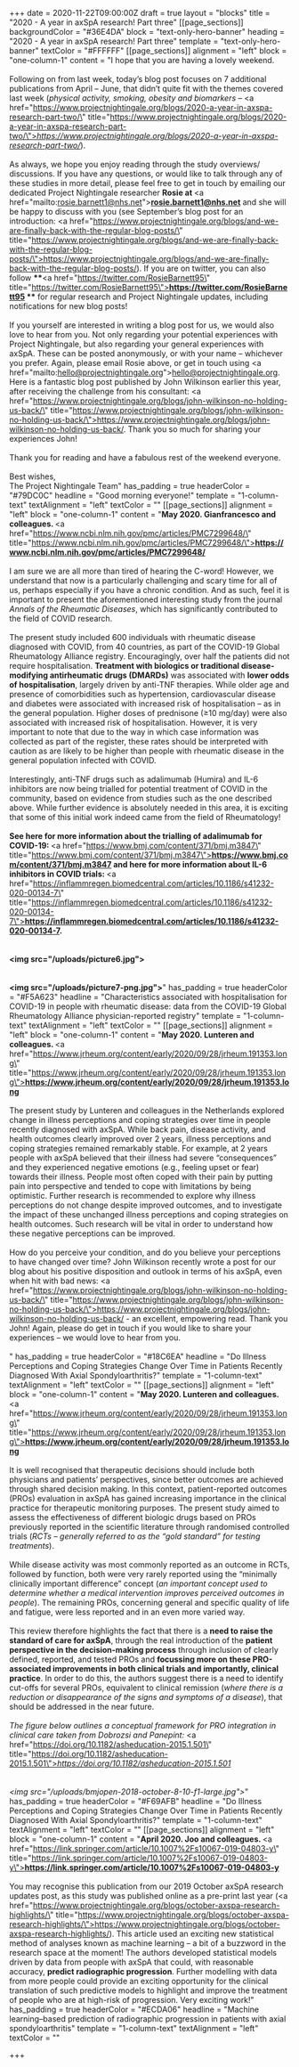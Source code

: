 +++
date = 2020-11-22T09:00:00Z
draft = true
layout = "blocks"
title = "2020 - A year in axSpA research! Part three"
[[page_sections]]
backgroundColor = "#36E4DA"
block = "text-only-hero-banner"
heading = "2020 - A year in axSpA research! Part three"
template = "text-only-hero-banner"
textColor = "#FFFFFF"
[[page_sections]]
alignment = "left"
block = "one-column-1"
content = "I hope that you are having a lovely weekend.<br><br>Following on from last week, today’s blog post focuses on 7 additional publications from April – June, that didn’t quite fit with the themes covered last week (<em>physical activity, smoking, obesity and biomarkers – </em><a href=\"https://www.projectnightingale.org/blogs/2020-a-year-in-axspa-research-part-two/\" title=\"https://www.projectnightingale.org/blogs/2020-a-year-in-axspa-research-part-two/\"><em>https://www.projectnightingale.org/blogs/2020-a-year-in-axspa-research-part-two/</em></a>).<br><br>As always, we hope you enjoy reading through the study overviews/ discussions. If you have any questions, or would like to talk through any of these studies in more detail, please feel free to get in touch by emailing our dedicated Project Nightingale researcher <strong>Rosie at </strong><a href=\"mailto:rosie.barnett1@nhs.net\"><strong>rosie.barnett1@nhs.net</strong></a> and she will be happy to discuss with you (see September’s blog post for an introduction: <a href=\"https://www.projectnightingale.org/blogs/and-we-are-finally-back-with-the-regular-blog-posts/\" title=\"https://www.projectnightingale.org/blogs/and-we-are-finally-back-with-the-regular-blog-posts/\">https://www.projectnightingale.org/blogs/and-we-are-finally-back-with-the-regular-blog-posts/</a>). If you are on twitter, you can also follow <strong>**</strong><a href=\"https://twitter.com/RosieBarnett95\" title=\"https://twitter.com/RosieBarnett95\"><strong>https://twitter.com/RosieBarnett95</strong></a><strong> **</strong> for regular research and Project Nightingale updates, including notifications for new blog posts!<br> <br> If you yourself are interested in writing a blog post for us, we would also love to hear from you. Not only regarding your potential experiences with Project Nightingale, but also regarding your general experiences with axSpA. These can be posted anonymously, or with your name – whichever you prefer. Again, please email Rosie above, or get in touch using <a href=\"mailto:hello@projectnightingale.org\">hello@projectnightingale.org</a>. Here is a fantastic blog post published by John Wilkinson earlier this year, after receiving the challenge from his consultant: <a href=\"https://www.projectnightingale.org/blogs/john-wilkinson-no-holding-us-back/\" title=\"https://www.projectnightingale.org/blogs/john-wilkinson-no-holding-us-back/\">https://www.projectnightingale.org/blogs/john-wilkinson-no-holding-us-back/</a>. Thank you so much for sharing your experiences John!<br> <br> Thank you for reading and have a fabulous rest of the weekend everyone.<br> <br> Best wishes,<br> The Project Nightingale Team"
has_padding = true
headerColor = "#79DC0C"
headline = "Good morning everyone!"
template = "1-column-text"
textAlignment = "left"
textColor = ""
[[page_sections]]
alignment = "left"
block = "one-column-1"
content = "<strong>May 2020. Gianfrancesco and colleagues. </strong><a href=\"https://www.ncbi.nlm.nih.gov/pmc/articles/PMC7299648/\" title=\"https://www.ncbi.nlm.nih.gov/pmc/articles/PMC7299648/\"><strong>https://www.ncbi.nlm.nih.gov/pmc/articles/PMC7299648/</strong></a><strong><br><br></strong>I am sure we are all more than tired of hearing the C-word! However, we understand that now is a particularly challenging and scary time for all of us, perhaps especially if you have a chronic condition. And as such, feel it is important to present the aforementioned interesting study from the journal <em>Annals of the Rheumatic Diseases</em>, which has significantly contributed to the field of COVID research.<br><br>The present study included 600 individuals with rheumatic disease diagnosed with COVID, from 40 countries, as part of the COVID-19 Global Rheumatology Alliance registry. Encouragingly, over half the patients did not require hospitalisation. <strong>Treatment with biologics or traditional disease-modifying antirheumatic drugs (DMARDs)</strong> was associated with <strong>lower odds of hospitalisation</strong>, largely driven by anti-TNF therapies. While older age and presence of comorbidities such as hypertension, cardiovascular disease and diabetes were associated with increased risk of hospitalisation – as in the general population. Higher doses of prednisone (≥10 mg/day) were also associated with increased risk of hospitalisation. However, it is very important to note that due to the way in which case information was collected as part of the register, these rates should be interpreted with caution as are likely to be higher than people with rheumatic disease in the general population infected with COVID.<br><br>Interestingly, anti-TNF drugs such as adalimumab (Humira) and IL-6 inhibitors are now being trialled for potential treatment of COVID in the community, based on evidence from studies such as the one described above. While further evidence is absolutely needed in this area, it is exciting that some of this initial work indeed came from the field of Rheumatology!<br><br><strong>See here for more information about the trialling of adalimumab for COVID-19: </strong><a href=\"https://www.bmj.com/content/371/bmj.m3847\" title=\"https://www.bmj.com/content/371/bmj.m3847\"><strong>https://www.bmj.com/content/371/bmj.m3847</strong></a><strong> and here for more information about IL-6 inhibitors in COVID trials: </strong><a href=\"https://inflammregen.biomedcentral.com/articles/10.1186/s41232-020-00134-7\" title=\"https://inflammregen.biomedcentral.com/articles/10.1186/s41232-020-00134-7\"><strong>https://inflammregen.biomedcentral.com/articles/10.1186/s41232-020-00134-7</strong></a><strong>.<br><br><br><img src=\"/uploads/picture6.jpg\"><br><br><br><img src=\"/uploads/picture7-png.jpg\"></strong>"
has_padding = true
headerColor = "#F5A623"
headline = "Characteristics associated with hospitalisation for COVID-19 in people with rheumatic disease: data from the COVID-19 Global Rheumatology Alliance physician-reported registry"
template = "1-column-text"
textAlignment = "left"
textColor = ""
[[page_sections]]
alignment = "left"
block = "one-column-1"
content = "<strong>May 2020. Lunteren and colleagues. </strong><a href=\"https://www.jrheum.org/content/early/2020/09/28/jrheum.191353.long\" title=\"https://www.jrheum.org/content/early/2020/09/28/jrheum.191353.long\"><strong>https://www.jrheum.org/content/early/2020/09/28/jrheum.191353.long</strong></a><strong><br><br></strong>The present study by Lunteren and colleagues in the Netherlands explored change in illness perceptions and coping strategies over time in people recently diagnosed with axSpA. While back pain, disease activity, and health outcomes clearly improved over 2 years, illness perceptions and coping strategies remained remarkably stable. For example, at 2 years people with axSpA believed that their illness had severe “consequences” and they experienced negative emotions (e.g., feeling upset or fear) towards their illness. People most often coped with their pain by putting pain into perspective and tended to cope with limitations by being optimistic. Further research is recommended to explore why illness perceptions do not change despite improved outcomes, and to investigate the impact of these unchanged illness perceptions and coping strategies on health outcomes. Such research will be vital in order to understand how these negative perceptions can be improved.<br><br>How do you perceive your condition, and do you believe your perceptions to have changed over time? John Wilkinson recently wrote a post for our blog about his positive disposition and outlook in terms of his axSpA, even when hit with bad news: <a href=\"https://www.projectnightingale.org/blogs/john-wilkinson-no-holding-us-back/\" title=\"https://www.projectnightingale.org/blogs/john-wilkinson-no-holding-us-back/\">https://www.projectnightingale.org/blogs/john-wilkinson-no-holding-us-back/</a> - an excellent, empowering read. Thank you John! Again, please do get in touch if you would like to share your experiences – we would love to hear from you.<br><br>"
has_padding = true
headerColor = "#18C6EA"
headline = "Do Illness Perceptions and Coping Strategies Change Over Time in Patients Recently Diagnosed With Axial Spondyloarthritis?"
template = "1-column-text"
textAlignment = "left"
textColor = ""
[[page_sections]]
alignment = "left"
block = "one-column-1"
content = "<strong>May 2020. Lunteren and colleagues. </strong><a href=\"https://www.jrheum.org/content/early/2020/09/28/jrheum.191353.long\" title=\"https://www.jrheum.org/content/early/2020/09/28/jrheum.191353.long\"><strong>https://www.jrheum.org/content/early/2020/09/28/jrheum.191353.long</strong></a><strong><br><br></strong>It is well recognised that therapeutic decisions should include both physicians and patients’ perspectives, since better outcomes are achieved through shared decision making. In this context, patient-reported outcomes (PROs) evaluation in axSpA has gained increasing importance in the clinical practice for therapeutic monitoring purposes. The present study aimed to assess the effectiveness of different biologic drugs based on PROs previously reported in the scientific literature through randomised controlled trials (<em>RCTs – generally referred to as the “gold standard” for testing treatments</em>).<br><br>While disease activity was most commonly reported as an outcome in RCTs, followed by function, both were very rarely reported using the “minimally clinically important difference” concept (<em>an important concept used to determine whether a medical intervention improves perceived outcomes in people</em>). The remaining PROs, concerning general and specific quality of life and fatigue, were less reported and in an even more varied way.<br><br>This review therefore highlights the fact that there is a <strong>need to raise the standard of care for axSpA</strong>, through the real introduction of the <strong>patient perspective in the decision-making process</strong> through inclusion of clearly defined, reported, and tested PROs and <strong>focussing more on these PRO-associated improvements in both clinical trials and importantly, clinical practice</strong>. In order to do this, the authors suggest there is a need to identify cut-offs for several PROs, equivalent to clinical remission (<em>where there is a reduction or disappearance of the signs and symptoms of a disease</em>), that should be addressed in the near future.<br><br><em>The figure below outlines a conceptual framework for PRO integration in clinical care taken from Dobrozsi and Panepint: </em><a href=\"https://doi.org/10.1182/asheducation-2015.1.501\" title=\"https://doi.org/10.1182/asheducation-2015.1.501\"><em>https://doi.org/10.1182/asheducation-2015.1.501</em></a><em><br><br><br><img src=\"/uploads/bmjopen-2018-october-8-10-f1-large.jpg\"></em>"
has_padding = true
headerColor = "#F69AFB"
headline = "Do Illness Perceptions and Coping Strategies Change Over Time in Patients Recently Diagnosed With Axial Spondyloarthritis?"
template = "1-column-text"
textAlignment = "left"
textColor = ""
[[page_sections]]
alignment = "left"
block = "one-column-1"
content = "<strong>April 2020. Joo and colleagues. </strong><a href=\"https://link.springer.com/article/10.1007%2Fs10067-019-04803-y\" title=\"https://link.springer.com/article/10.1007%2Fs10067-019-04803-y\"><strong>https://link.springer.com/article/10.1007%2Fs10067-019-04803-y</strong></a><strong><br><br></strong>You may recognise this publication from our 2019 October axSpA research updates post, as this study was published online as a pre-print last year (<a href=\"https://www.projectnightingale.org/blogs/october-axspa-research-highlights/\" title=\"https://www.projectnightingale.org/blogs/october-axspa-research-highlights/\">https://www.projectnightingale.org/blogs/october-axspa-research-highlights/</a>). This article used an exciting new statistical method of analyses known as machine learning – a bit of a buzzword in the research space at the moment! The authors developed statistical models driven by data from people with axSpA that could, with reasonable accuracy, <strong>predict radiographic progression</strong>. Further modelling with data from more people could provide an exciting opportunity for the clinical translation of such predictive models to highlight and improve the treatment of people who are at high-risk of progression. Very exciting work!"
has_padding = true
headerColor = "#ECDA06"
headline = "Machine learning–based prediction of radiographic progression in patients with axial spondyloarthritis"
template = "1-column-text"
textAlignment = "left"
textColor = ""

+++
